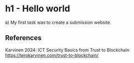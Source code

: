 # h1 - Hello world

a) My first task was to create a submission website.

## References

Karvinen 2024: ICT Security Basics from Trust to Blockchain https://terokarvinen.com/trust-to-blockchain/ 
